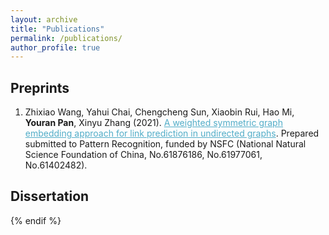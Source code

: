 ```yaml
---
layout: archive
title: "Publications"
permalink: /publications/
author_profile: true
---
```


## Preprints

1. Zhixiao Wang, Yahui Chai, Chengcheng Sun, Xiaobin Rui, Hao Mi, **Youran Pan**, Xinyu Zhang (2021). <A href="https://YRPan1999.github.io/publications/A_Weighted_Symmetric_Graph_Embedding_Approach_for_Link_Prediction_in_Undirected_Graphs.pdf" style="color: #52adc8; text-decoration=underline"> A weighted symmetric graph embedding approach for link prediction in undirected graphs</A>. Prepared submitted to Pattern Recognition, funded by NSFC (National Natural Science Foundation of China, No.61876186, No.61977061, No.61402482).


## Dissertation



{% endif %}
